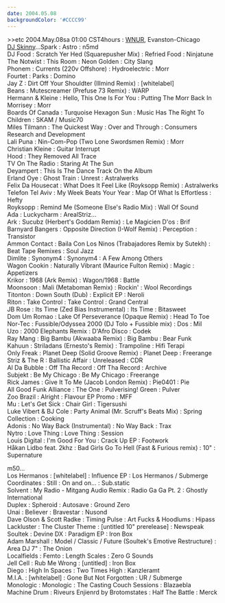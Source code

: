 ```yaml
---
date: 2004.05.08
backgroundColor: '#CCCC99'
---
```


\>>etc 2004.May.08sa 01:00 CST4hours : [WNUR](http://www.wnur.org/live.ram), Evanston-Chicago  
[DJ Skinny](http://www.djskinny.com/)...Spark : Astro : n5md  
DJ Food : Scratch Yer Hed (Squarepusher Mix) : Refried Food : Ninjatune  
The Notwist : This Room : Neon Golden : City Slang  
Phonem : Currents (220v Offshore) : Hydroelectric : Morr  
Fourtet : Parks : Domino  
Jay Z : Dirt Off Your Shouldter (Illmind Remix) : \[whitelabel\]  
Beans : Mutescreamer (Prefuse 73 Remix) : WARP  
Hermann & Kleine : Hello, This One Is For You : Putting The Morr Back In Morrisey : Morr  
Boards Of Canada : Turquoise Hexagon Sun : Music Has The Right To Children : SKAM / Music70  
Miles Tilmann : The Quickest Way : Over and Through : Consumers Research and Development  
Lali Puna : Nin-Com-Pop (Two Lone Swordsmen Remix) : Morr  
Christian Kleine : Guitar Interrupt  
Hood : They Removed All Trace  
TV On The Radio : Staring At The Sun  
Deyampert : This Is The Dance Track On the Album  
Erland Oye : Ghost Train : Unrest : Astralwerks  
Felix Da Housecat : What Does It Feel Like (Royksopp Remix) : Astralwerks  
Telefon Tel Aviv : My Week Beats Your Year : Map Of What Is Effortless : Hefty  
Royksopp : Remind Me (Someone Else's Radio Mix) : Wall Of Sound  
Ada : Luckycharm : ArealStriz...  
Ark : Sucubz (Herbert's Goddam Remix) : Le Magicien D'os : Brif  
Barnyard Bangers : Opposite Direction (I-Wolf Remix) : Perception : Transistor  
Ammon Contact : Baila Con Los Ninos (Trabajadores Remix by Sutekh) : Beat Tape Remixes : Soul Jazz  
Dimlite : Synonym4 : Synonym4 : A Few Among Others  
Wagon Cookin : Naturally Vibrant (Maurice Fulton Remix) : Magic : Appetizers  
Krikor : 1968 (Ark Remix) : Wagon/1968 : Battle  
Moonsoon : Mali (Metaboman Remix) : Rockin' : Wool Recordings  
Titonton : Down South (Dub) : Explicit EP : Neroli  
Riton : Take Control : Take Control : Grand Central  
JB Rose : Its Time (Zed Bias Instrumental) : Its Time : Bitasweet  
Dom Um Romao : Lake Of Perseverance (Opaque Remix) : Head To Toe  
Nor-Tec : Fussible/Odyssea 2000 (DJ Tolo + Fussible mix) : Dos : Mil  
Uzo : 2000 Elephants Remix : D'Afro Disco : Codek  
Ray Mang : Big Bambu (Akwaaba Remix) : Big Bambu : Bear Funk  
Kahuun : Striladans (Ernesto's Remix) : Trampoline : Hifi Terapi  
Only Freak : Planet Deep (Solid Groove Remix) : Planet Deep : Freerange  
Striz & The R : Ballistic Affair : Unreleased : CDR  
Al Da Bubble : Off Tha Record : Off Tha Record : Archive  
Subjekt : Be My Chicago : Be My Chicago : Freerange  
Rick James : Give It To Me (Jacob London Remix) : Pie0401 : Pie  
All Good Funk Alliance : The One : Pulverising! Green : Pulver  
Zoo Brazil : Alright : Flavour EP Promo : MFF  
Mu : Let's Get Sick : Chair Girl : Tigersushi  
Luke Vibert & BJ Cole : Party Animal (Mr. Scruff's Beats Mix) : Spring Collection : Cooking  
Adonis : No Way Back (Instrumental) : No Way Back : Trax  
Nytro : Love Thing : Love Thing : Session  
Louis Digital : I'm Good For You : Crack Up EP : Footwork  
Håkan Lidbo feat. 2khz : Bad Girls Go To Hell (Fast & Furious remix) : 10" : Supernature  

m50...  
Los Hermanos : \[whitelabel\] : Influence EP : Los Hermanos / Submerge  
Coordinates : Still : On and on... : Sub.static  
Solvent : My Radio - Mitgang Audio Remix : Radio Ga Ga Pt. 2 : Ghostly International  
Duplex : Spheroid : Autosave : Ground Zero  
Unai : Believer : Bravestar : Nusond  
Dave Olson & Scott Radke : Timing Pulse : Art Fucks & Hoodlums : Hipass  
Lackluster : The Cluster Theme : \[untitled 10" prerelease\] : Newspeak  
Soultek : Devine DX : Paradigm EP : Iron Box  
Adam Marshall : Model / Classic / Future (Soultek's Emotive Restructure) : Area DJ 7" : The Onion  
Localfields : Femto : Length Scales : Zero G Sounds  
Jell Cell : Rub Me Wrong : \[untitled\] : Iron Box  
Diego : High In Spaces : Two Times High : Kanzleramt  
M.I.A. : \[whitelabel\] : Gone But Not Forgotten : UR / Submerge  
Monologic : Monologic : The Casting Couch Sessions : Blazaebla  
Machine Drum : Riveurs Enjienrd by Brotomstates : Half The Battle : Merck